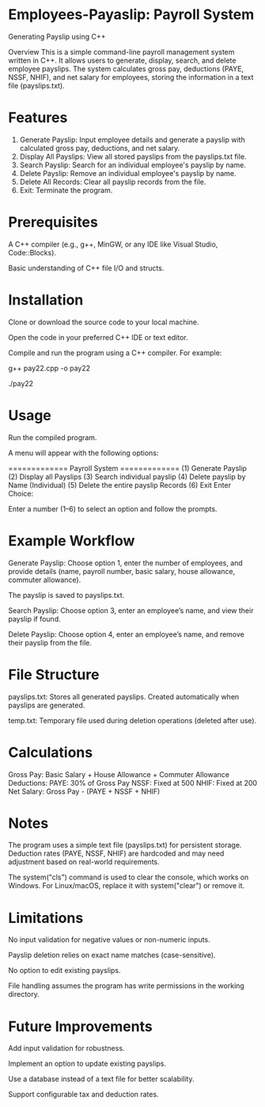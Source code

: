 # Employees-Payaslip: Payroll System
Generating Payslip using C++

Overview
This is a simple command-line payroll management system written in C++. It allows users to generate, display, search, and delete employee payslips. The system calculates gross pay, deductions (PAYE, NSSF, NHIF), and net salary for employees, storing the information in a text file (payslips.txt).

# Features
1. Generate Payslip: Input employee details and generate a payslip with calculated gross pay, deductions, and net salary.
2. Display All Payslips: View all stored payslips from the payslips.txt file.
3. Search Payslip: Search for an individual employee's payslip by name.
4. Delete Payslip: Remove an individual employee's payslip by name.
5. Delete All Records: Clear all payslip records from the file.
6. Exit: Terminate the program.

# Prerequisites
A C++ compiler (e.g., g++, MinGW, or any IDE like Visual Studio, Code::Blocks).

Basic understanding of C++ file I/O and structs.

# Installation
Clone or download the source code to your local machine.

Open the code in your preferred C++ IDE or text editor.

Compile and run the program using a C++ compiler. For example:

g++ pay22.cpp -o pay22

./pay22

# Usage
Run the compiled program.

A menu will appear with the following options:

============= Payroll System =============
(1) Generate Payslip
(2) Display all Payslips
(3) Search individual payslip
(4) Delete payslip by Name (Individual)
(5) Delete the entire payslip Records
(6) Exit
Enter Choice:

Enter a number (1–6) to select an option and follow the prompts.

# Example Workflow
Generate Payslip: Choose option 1, enter the number of employees, and provide details (name, payroll number, basic salary, house allowance, commuter allowance). 

The payslip is saved to payslips.txt.

Search Payslip: Choose option 3, enter an employee’s name, and view their payslip if found.

Delete Payslip: Choose option 4, enter an employee’s name, and remove their payslip from the file.

# File Structure
payslips.txt: Stores all generated payslips. Created automatically when payslips are generated.

temp.txt: Temporary file used during deletion operations (deleted after use).

# Calculations
Gross Pay: Basic Salary + House Allowance + Commuter Allowance
Deductions:
        PAYE: 30% of Gross Pay
        NSSF: Fixed at 500
        NHIF: Fixed at 200
        Net Salary: Gross Pay - (PAYE + NSSF + NHIF)

# Notes
The program uses a simple text file (payslips.txt) for persistent storage.
Deduction rates (PAYE, NSSF, NHIF) are hardcoded and may need adjustment based on real-world requirements.

The system("cls") command is used to clear the console, which works on Windows. For Linux/macOS, replace it with system("clear") or remove it.

# Limitations
No input validation for negative values or non-numeric inputs.

Payslip deletion relies on exact name matches (case-sensitive).

No option to edit existing payslips.

File handling assumes the program has write permissions in the working directory.

# Future Improvements
Add input validation for robustness.

Implement an option to update existing payslips.

Use a database instead of a text file for better scalability.

Support configurable tax and deduction rates.

